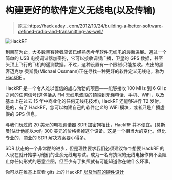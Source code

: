 # 构建更好的软件定义无线电(以及传输)

> 原文:[https://hack aday . com/2012/10/24/building-a-better-software-defined-radio-and-transmitting-as-well/](https://hackaday.com/2012/10/24/building-a-better-software-defined-radio-and-transmitting-as-well/)

![](../Images/33f872c851b50f0c94471d2f89c33e5f.png "HackRF")

到目前为止，大多数黑客读者应该已经熟悉今年软件无线电的最新进展。通过一个简单的 USB 电视调谐器加密狗，它可以接收调频广播，卫星的 GPS 数据，甚至头顶上飞行的飞机的遥测数据。不过，这种设置有一个限制:只能接收。杰出的黑客迈克尔·奥斯曼(Michael Ossmann)正在寻找一种更好的软件定义无线电，称为 [HackRF](http://ossmann.blogspot.com/2012/06/introducing-hackrf.html) 。

HackRF 是一个令人难以置信的雄心勃勃的项目——能够接收 100 MHz 到 6 GHz 之间的任何信号(这包括从 FM 无线电波段的顶端到无绳电话、手机、WiFi，以及基本上在过去 15 年中商业化的任何无线电技术), HackRF 还能够进行 T2 发射。是的，有了 HackRF，您可以构建自己的软件定义的 WiFi 模块，或者只是广播虚假的 GPS 信息。

与我们玩过的 20 美元的电视调谐器 SDR 加密狗相比，HackRF 并不便宜。[莫斯曼]估计他能以大约 300 美元的价格卖掉这个设备。这是一个相当大的变化，但比专业的、商业的 SDR 解决方案要小得多。

SDR 状态的一个非常酷的进步，但是理性要求我们必须建议每个想要 HackRF 的人现在就开始学习他们的业余无线电考试。成为一名有执照的无线电操作员不会阻止你任何形式的恶意企图，但至少有了执照就有可能知道你在做什么坏事。

你可以在维基上查看 gits 上的 HackRF [以及](https://github.com/mossmann/hackrf/wiki)[当前的硬件设计](https://github.com/mossmann/hackrf)